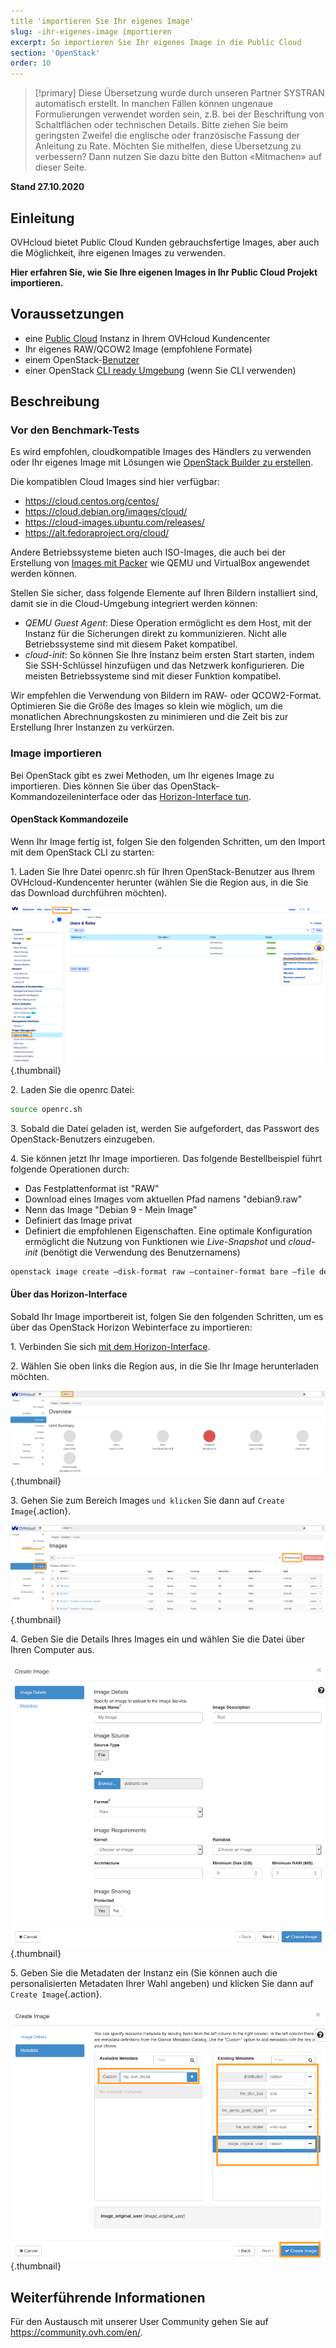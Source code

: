 ```yaml
---
title 'importieren Sie Ihr eigenes Image'
slug: -ihr-eigenes-image importieren
excerpt: So importieren Sie Ihr eigenes Image in die Public Cloud
section: 'OpenStack'
order: 10
---
```


> [!primary]
> Diese Übersetzung wurde durch unseren Partner SYSTRAN automatisch erstellt. In manchen Fällen können ungenaue Formulierungen verwendet worden sein, z.B. bei der Beschriftung von Schaltflächen oder technischen Details. Bitte ziehen Sie beim geringsten Zweifel die englische oder französische Fassung der Anleitung zu Rate. Möchten Sie mithelfen, diese Übersetzung zu verbessern? Dann nutzen Sie dazu bitte den Button «Mitmachen» auf dieser Seite.
>

**Stand 27.10.2020**

## Einleitung

OVHcloud bietet Public Cloud Kunden gebrauchsfertige Images, aber auch die Möglichkeit, ihre eigenen Images zu verwenden.

**Hier erfahren Sie, wie Sie Ihre eigenen Images in Ihr Public Cloud Projekt importieren.**

## Voraussetzungen

- eine [Public Cloud](../erstellung_einer_instanz_im_ovh_kundencenter/) Instanz in Ihrem OVHcloud Kundencenter
- Ihr eigenes RAW/QCOW2 Image (empfohlene Formate) 
- einem OpenStack-[Benutzer](../openstack-user-erstellen-loeschen/) 
- einer OpenStack [CLI ready Umgebung](../vorbereitung_der_umgebung_fur_die_verwendung_der_openstack_api/) (wenn Sie CLI verwenden)

## Beschreibung

### Vor den Benchmark-Tests

Es wird empfohlen, cloudkompatible Images des Händlers zu verwenden oder Ihr eigenes Image mit Lösungen wie [OpenStack Builder zu erstellen](https://docs.ovh.com/gb/en/public-cloud/packer-openstack-builder/).

Die kompatiblen Cloud Images sind hier verfügbar:

- https://cloud.centos.org/centos/
- https://cloud.debian.org/images/cloud/
- https://cloud-images.ubuntu.com/releases/
- https://alt.fedoraproject.org/cloud/

Andere Betriebssysteme bieten auch ISO-Images, die auch bei der Erstellung von [Images mit Packer](https://www.packer.io/docs/builders) wie QEMU und VirtualBox angewendet werden können.

Stellen Sie sicher, dass folgende Elemente auf Ihren Bildern installiert sind, damit sie in die Cloud-Umgebung integriert werden können:

- *QEMU Guest Agent*\: Diese Operation ermöglicht es dem Host, mit der Instanz für die Sicherungen direkt zu kommunizieren. Nicht alle Betriebssysteme sind mit diesem Paket kompatibel.
- *cloud-init*\: So können Sie Ihre Instanz beim ersten Start starten, indem Sie SSH-Schlüssel hinzufügen und das Netzwerk konfigurieren. Die meisten Betriebssysteme sind mit dieser Funktion kompatibel.

Wir empfehlen die Verwendung von Bildern im RAW- oder QCOW2-Format. Optimieren Sie die Größe des Images so klein wie möglich, um die monatlichen Abrechnungskosten zu minimieren und die Zeit bis zur Erstellung Ihrer Instanzen zu verkürzen.

### Image importieren

Bei OpenStack gibt es zwei Methoden, um Ihr eigenes Image zu importieren. Dies können Sie über das OpenStack-Kommandozeileninterface oder das [Horizon-Interface tun](https://horizon.cloud.ovh.net/auth/login/).

#### OpenStack Kommandozeile

Wenn Ihr Image fertig ist, folgen Sie den folgenden Schritten, um den Import mit dem OpenStack CLI zu starten:

1\. Laden Sie Ihre Datei openrc.sh für Ihren OpenStack-Benutzer aus Ihrem OVHcloud-Kundencenter herunter (wählen Sie die Region aus, in die Sie das Download durchführen möchten).

![openrc](images/openrc_file.png){.thumbnail}

2\. Laden Sie die openrc Datei:

```sh
source openrc.sh
```

3\. Sobald die Datei geladen ist, werden Sie aufgefordert, das Passwort des OpenStack-Benutzers einzugeben.

4\. Sie können jetzt Ihr Image importieren. Das folgende Bestellbeispiel führt folgende Operationen durch:

- Das Festplattenformat ist "RAW"
- Download eines Images vom aktuellen Pfad namens "debian9.raw"
- Nenn das Image "Debian 9 - Mein Image"
- Definiert das Image privat
- Definiert die empfohlenen Eigenschaften. Eine optimale Konfiguration ermöglicht die Nutzung von Funktionen wie *Live-Snapshot* und *cloud-init* (benötigt die Verwendung des Benutzernamens)

```sh
openstack image create —disk-format raw —container-format bare —file debian9.raw "debian 9 - Mon image" —private —property distribution=debian —property hw_disk_bus=scsi —property hw_scsi_model=virtio-scsi —property hw_qemu_guest_agent es —property image_original_user=debian
```

#### Über das Horizon-Interface

Sobald Ihr Image importbereit ist, folgen Sie den folgenden Schritten, um es über das OpenStack Horizon Webinterface zu importieren:

1\. Verbinden Sie sich [mit dem Horizon-Interface](https://horizon.cloud.ovh.net/auth/login/).

2\. Wählen Sie oben links die Region aus, in die Sie Ihr Image herunterladen möchten.

![horizon_1](images/horizon_1.png){.thumbnail}

3\. Gehen Sie zum Bereich Images `und klicken` Sie dann auf `Create Image`{.action}.

![horizon_2](images/horizon_2.png){.thumbnail}

4\. Geben Sie die Details Ihres Images ein und wählen Sie die Datei über Ihren Computer aus.

![horizon_3](images/horizon_3.png){.thumbnail}

5\. Geben Sie die Metadaten der Instanz ein (Sie können auch die personalisierten Metadaten Ihrer Wahl angeben) und klicken Sie dann auf `Create Image`{.action}.

![horizon_4](images/horizon_4.png){.thumbnail}

## Weiterführende Informationen

Für den Austausch mit unserer User Community gehen Sie auf <https://community.ovh.com/en/>.
